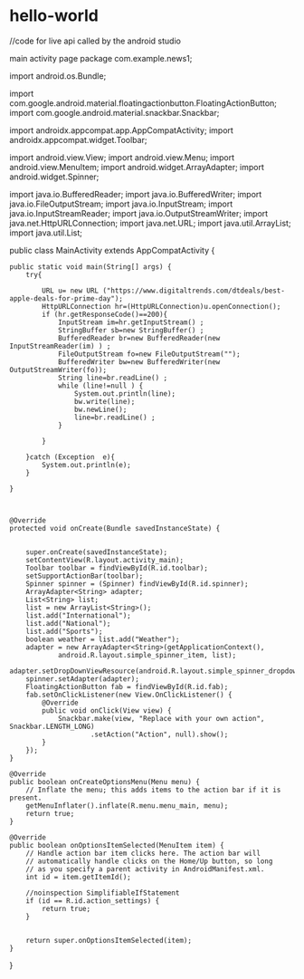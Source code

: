 # hello-world
//code for live api called by the android studio

main activity page
package com.example.news1;


import android.os.Bundle;

import com.google.android.material.floatingactionbutton.FloatingActionButton;
import com.google.android.material.snackbar.Snackbar;

import androidx.appcompat.app.AppCompatActivity;
import androidx.appcompat.widget.Toolbar;

import android.view.View;
import android.view.Menu;
import android.view.MenuItem;
import android.widget.ArrayAdapter;
import android.widget.Spinner;


import java.io.BufferedReader;
import java.io.BufferedWriter;
import java.io.FileOutputStream;
import java.io.InputStream;
import java.io.InputStreamReader;
import java.io.OutputStreamWriter;
import java.net.HttpURLConnection;
import java.net.URL;
import java.util.ArrayList;
import java.util.List;




public class MainActivity extends AppCompatActivity {

    public static void main(String[] args) {
        try{

            URL u= new URL ("https://www.digitaltrends.com/dtdeals/best-apple-deals-for-prime-day");
            HttpURLConnection hr=(HttpURLConnection)u.openConnection();
            if (hr.getResponseCode()==200){
                InputStream im=hr.getInputStream() ;
                StringBuffer sb=new StringBuffer() ;
                BufferedReader br=new BufferedReader(new InputStreamReader(im) ) ;
                FileOutputStream fo=new FileOutputStream("");
                BufferedWriter bw=new BufferedWriter(new OutputStreamWriter(fo));
                String line=br.readLine() ;
                while (line!=null ) {
                    System.out.println(line);
                    bw.write(line);
                    bw.newLine();
                    line=br.readLine() ;
                }

            }

        }catch (Exception  e){
            System.out.println(e);
        }

    }



    @Override
    protected void onCreate(Bundle savedInstanceState) {


        super.onCreate(savedInstanceState);
        setContentView(R.layout.activity_main);
        Toolbar toolbar = findViewById(R.id.toolbar);
        setSupportActionBar(toolbar);
        Spinner spinner = (Spinner) findViewById(R.id.spinner);
        ArrayAdapter<String> adapter;
        List<String> list;
        list = new ArrayList<String>();
        list.add("International");
        list.add("National");
        list.add("Sports");
        boolean weather = list.add("Weather");
        adapter = new ArrayAdapter<String>(getApplicationContext(),
                android.R.layout.simple_spinner_item, list);
        adapter.setDropDownViewResource(android.R.layout.simple_spinner_dropdown_item);
        spinner.setAdapter(adapter);
        FloatingActionButton fab = findViewById(R.id.fab);
        fab.setOnClickListener(new View.OnClickListener() {
            @Override
            public void onClick(View view) {
                Snackbar.make(view, "Replace with your own action", Snackbar.LENGTH_LONG)
                        .setAction("Action", null).show();
            }
        });
    }

    @Override
    public boolean onCreateOptionsMenu(Menu menu) {
        // Inflate the menu; this adds items to the action bar if it is present.
        getMenuInflater().inflate(R.menu.menu_main, menu);
        return true;
    }

    @Override
    public boolean onOptionsItemSelected(MenuItem item) {
        // Handle action bar item clicks here. The action bar will
        // automatically handle clicks on the Home/Up button, so long
        // as you specify a parent activity in AndroidManifest.xml.
        int id = item.getItemId();

        //noinspection SimplifiableIfStatement
        if (id == R.id.action_settings) {
            return true;
        }


        return super.onOptionsItemSelected(item);
    }
}

